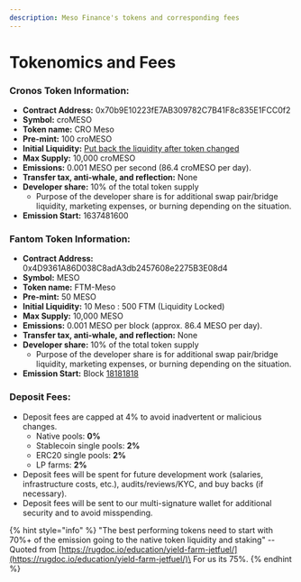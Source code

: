 ```yaml
---
description: Meso Finance's tokens and corresponding fees
---
```


# Tokenomics and Fees

### Cronos Token Information:

* **Contract Address:** 0x70b9E10223fE7AB309782C7B41F8c835E1FCC0f2
* **Symbol:** croMESO
* **Token name:** CRO Meso
* **Pre-mint:** 100 croMESO
* **Initial Liquidity:** [Put back the liquidity after token changed](https://cronos.crypto.org/explorer/tx/0x4bd4e7ff57db11d12df831a8d242fc6a7bcadb7e93d2ad1dbd75cdf5e420fad0/token-transfers)
* **Max Supply:** 10,000 croMESO
* **Emissions:** 0.001 MESO per second (86.4 croMESO per day).
* **Transfer tax, anti-whale, and reflection:** None
* **Developer share:** 10% of the total token supply
  * Purpose of the developer share is for additional swap pair/bridge liquidity, marketing expenses, or burning depending on the situation.
* **Emission Start:** 1637481600

### Fantom Token Information:

* **Contract Address:** 0x4D9361A86D038C8adA3db2457608e2275B3E08d4
* **Symbol:** MESO
* **Token name:** FTM-Meso
* **Pre-mint:** 50 MESO
* **Initial Liquidity:** 10 Meso : 500 FTM (Liquidity Locked)
* **Max Supply:** 10,000 MESO
* **Emissions:** 0.001 MESO per block (approx. 86.4 MESO per day).
* **Transfer tax, anti-whale, and reflection:** None
* **Developer share:** 10% of the total token supply
  * Purpose of the developer share is for additional swap pair/bridge liquidity, marketing expenses, or burning depending on the situation.
* **Emission Start:** Block [18181818](https://ftmscan.com/block/countdown/18181818)

### Deposit Fees:

* Deposit fees are capped at 4% to avoid inadvertent or malicious changes.
  * Native pools: **0%**
  * Stablecoin single pools: **2%**
  * ERC20 single pools: **2%**
  * LP farms: **2%**
* Deposit fees will be spent for future development work (salaries, infrastructure costs, etc.), audits/reviews/KYC, and buy backs (if necessary).
* Deposit fees will be sent to our multi-signature wallet for additional security and to avoid misspending.

{% hint style="info" %}
"The best performing tokens need to start with 70%+ of the emission going to the native token liquidity and staking" -- Quoted from [https://rugdoc.io/education/yield-farm-jetfuel/](https://rugdoc.io/education/yield-farm-jetfuel/)\
For us its 75%.
{% endhint %}
